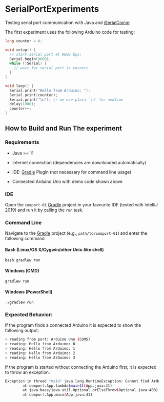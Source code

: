 # SerialPortExperiments
Testing serial port communication with Java and <a href="https://github.com/Fazecast/jSerialComm">jSerialComm</a>.

The first experiment uses the following Arduino code for testing:

```c
long counter = 0;

void setup() {
  // start serial port at 9600 bps:
  Serial.begin(9600);
  while (!Serial) {
    // wait for serial port to connect.
  }
}

void loop() {
  Serial.print("Hello from Arduino: ");
  Serial.print(counter);
  Serial.print("\n"); // we use plain '\n' for newline
  delay(1000);
  counter++;
}
```

## How to Build and Run The experiment

### Requirements

- Java >= 11
- Internet connection (dependencies are downloaded automatically)
- IDE: [Gradle](http://www.gradle.org/) Plugin (not necessary for command line usage)

- Connected Arduino Uno with demo code shown above

### IDE

Open the `comport-01` [Gradle](http://www.gradle.org/) project in your favourite IDE (tested with IntelliJ 2019) and run it
by calling the `run` task.

### Command Line

Navigate to the [Gradle](http://www.gradle.org/) project (e.g., `path/to/comport-01`) and enter the following command

#### Bash (Linux/OS X/Cygwin/other Unix-like shell)

    bash gradlew run
    
#### Windows (CMD)

    gradlew run

#### Windows (PowerShell)

    .\gradlew run

### Expected Behavior:

If the program finds a connected Arduino it is expected to show the following output:

```bash
> reading from port: Arduino Uno (COM5)
> reading: Hello from Arduino: 0
> reading: Hello from Arduino: 1
> reading: Hello from Arduino: 2
> reading: Hello from Arduino: 3
```

If the program is started without connecting the Arduino first, it is expected to throw an exception.

```bash
Exception in thread "main" java.lang.RuntimeException: Cannot find Arduino COM Port
        at comport.App.lambda$main$1(App.java:41)
        at java.base/java.util.Optional.orElseThrow(Optional.java:408)
        at comport.App.main(App.java:41)
```
